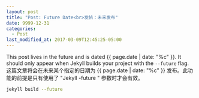 ```yaml
---
layout: post
title: "Post: Future Date<br>发帖：未来发布"
date: 9999-12-31
categories:
  - Post
last_modified_at: 2017-03-09T12:45:25-05:00
---
```


This post lives in the future and is dated {{ page.date | date: "%c" }}. It should only appear when Jekyll builds your project with the `--future` flag.
这篇文章将会在未来某个指定的日期为 {{ page.date | date: "%c" }} 发布。此功能的前提是只有使用了 "Jekyll -future " 参数时才会有效。

```bash
jekyll build --future
```